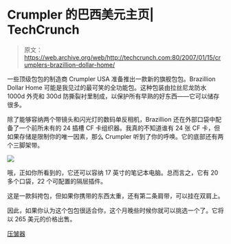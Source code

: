 # Crumpler 的巴西美元主页| TechCrunch

> 原文：<https://web.archive.org/web/http://techcrunch.com:80/2007/01/15/crumplers-brazillion-dollar-home/>

一些顶级包包的制造商 Crumpler USA 准备推出一款新的旗舰包包。Brazillion Dollar Home 可能是我见过的最可笑的全功能包。这种包装由拉丝尼龙防水 1000d 外壳和 300d 防撕裂衬里制成，以保护所有早熟的好东西——它可以储存很多。

除了能够容纳两个带镜头和闪光灯的数码单反相机，Brazillion 还在外部口袋中配备了一个前所未有的 24 插槽 CF 卡组织器。我真的不知道谁有 24 张 CF 卡，但如果存储是限制你的唯一因素，那么 Crumpler 听到了你的呼唤。它的底部还有两个三脚架带。

![](img/7b1374a61e38115c548c7847568a538b.png)

哦，正如你所看到的，它还可以容纳 17 英寸的笔记本电脑。总而言之，它有 20 多个口袋，22 个可配置的隔层插件。

这是一款斜挎包，但如果你携带的东西太重，还有第二条肩带，可以挂在双肩上。

因此，如果你认为这个包包很适合你，这个月晚些时候你就可以挑选一个了。它将以 265 美元的价格出售。

[压皱器](https://web.archive.org/web/20141119105230/http://www.crumplerbags.com/)